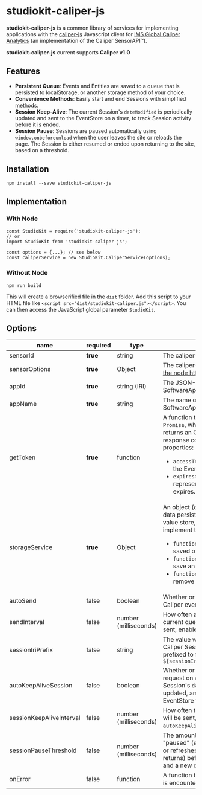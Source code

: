 # studiokit-caliper-js

**studiokit-caliper-js** is a common library of services for implementing applications with the [caliper-js](https://github.com/purdue-tlt/caliper-js) Javascript client for [IMS Global Caliper Analytics](http://www.imsglobal.org/caliper) (an implementation of the Caliper SensorAPI™).

**studiokit-caliper-js** current supports **Caliper v1.0**

## Features

* **Persistent Queue**: Events and Entities are saved to a queue that is persisted to localStorage, or another storage method of your choice.
* **Convenience Methods**: Easily start and end Sessions with simplified methods.
* **Session Keep-Alive**: The current Session's `dateModified` is periodically updated and sent to the EventStore on a timer, to track Session activity before it is ended.
* **Session Pause**: Sessions are paused automatically using `window.onbeforeunload` when the user leaves the site or reloads the page. The Session is either resumed or ended upon returning to the site, based on a threshold.

## Installation

```
npm install --save studiokit-caliper-js
```

## Implementation

### With Node

```
const StudioKit = require('studiokit-caliper-js');
// or
import StudioKit from 'studiokit-caliper-js';

const options = {...}; // see below
const caliperService = new StudioKit.CaliperService(options);
```

### Without Node

```
npm run build
```

This will create a browserified file in the `dist` folder.
Add this script to your HTML file like `<script src="dist/studiokit-caliper.js"></script>`.
You can then access the JavaScript global parameter `StudioKit`.

## Options

| name |  required | type | description | default value |
| --- | --- | --- | --- | --- |
| sensorId | **true** | string | The caliper-js Sensor Id |  |
| sensorOptions | **true** | Object | The caliper-js Sensor Options [see the node https docs](https://nodejs.org/api/https.html#https_https_request_options_callback) |  |
| appId | **true** | string (IRI) | The JSON-LD `@id` of the Caliper SoftwareApplication | |
| appName | **true** | string | The name of Caliper SoftwareApplication | |
| getToken | **true** | function | A function that is expected to return a `Promise`, which when complete, returns an OAuth Access Token response containing the following properties: <ul><li>`accessToken`: the OAuth token for the EventStore</li><li>`expires`: A date string representing when the token expires.</li></ul> | |
| storageService | **true** | Object | An object (or service) that provides data persistence, acting as a key-value store, e.g. LocalStorage. Must implement the following methods: <ul><li>`function getItem(key)`: return a saved object by key.</li><li>`function setItem(key, value)`: save an object by key.</li><li>`function removeItem(key)`: remove an object by key.</li></ul> | An in-memory placeholder, does not actually persist data. |
| autoSend | false | boolean | Whether or not to send the queue of Caliper events on a timer. | true |
| sendInterval | false | number (milliseconds) | How often a request containing the current queue of Caliper events is sent, enabled by `autoSend`. | `1000 * 10` // 10 seconds |
| sessionIriPrefix | false | string | The value with which to prefix all Caliper Session `@id` values. Will be prefixed to form valid IRI, e.g. `${sessionIriPrefix}/session/${uuid}` | `null`, defaults to `appId` |
| autoKeepAliveSession | false | boolean | Whether or not to send a "keep alive" request on a timer. The Caliper Session's `dateModified` field will be updated, and the Entity sent to the EventStore to be updated. | `true` |
| sessionKeepAliveInterval | false | number (milliseconds) | How often the "keep alive" request will be sent, enabled by `autoKeepAliveSession`. | `1000 * 60 * 15`  // 15 minutes |
| sessionPauseThreshold | false | number (milliseconds) | The amount of time a Session can be "paused" (e.g. user closes the page or refreshes the page and then returns) before the Session is ended and a new one is started. | `1000 * 60` // 1 minute |
| onError | false | function | A function that is called when an error is encountered, e.g. `function(err) {}` | `console.error(err)` |

